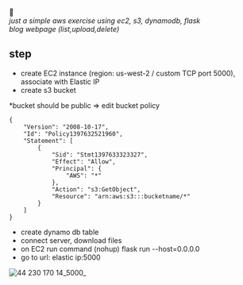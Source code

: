 📝<br><i>
just a simple aws exercise using ec2, s3, dynamodb, flask <br>
blog webpage (list,upload,delete)</i>

## step
- create EC2 instance (region: us-west-2 / custom TCP port 5000), associate with Elastic IP
- create s3 bucket 

*bucket should be public => edit bucket policy
```
{
    "Version": "2008-10-17",
    "Id": "Policy1397632521960",
    "Statement": [
        {
            "Sid": "Stmt1397633323327",
            "Effect": "Allow",
            "Principal": {
                "AWS": "*"
            },
            "Action": "s3:GetObject",
            "Resource": "arn:aws:s3:::bucketname/*"
        }
    ]
}
```
- create dynamo db table 
- connect server, download files
- on EC2 run command (nohup) flask run --host=0.0.0.0
- go to url: elastic ip:5000

![44 230 170 14_5000_](https://user-images.githubusercontent.com/71055964/197862792-98751a65-09df-41dd-9ab2-92d4b62338a9.png)
